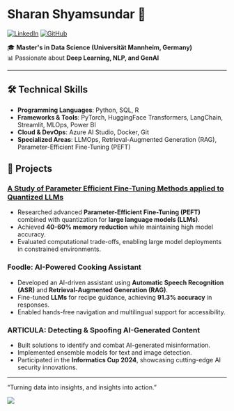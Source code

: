 # Sharan Shyamsundar 👋

[![LinkedIn](https://img.shields.io/badge/LinkedIn-Connect-blue?style=flat-square&logo=linkedin)](https://www.linkedin.com/in/sharans-1712/)
[![GitHub](https://img.shields.io/badge/GitHub-Portfolio-black?style=flat-square&logo=github)](https://github.com/sharan1712)
  
🎓 **Master's in Data Science (Universität Mannheim, Germany)**  
📊 Passionate about **Deep Learning, NLP, and GenAI**

---

## 🛠️ Technical Skills
- **Programming Languages**: Python, SQL, R  
- **Frameworks & Tools**: PyTorch, HuggingFace Transformers, LangChain, Streamlit, MLOps, Power BI  
- **Cloud & DevOps**: Azure AI Studio, Docker, Git  
- **Specialized Areas**: LLMOps, Retrieval-Augmented Generation (RAG), Parameter-Efficient Fine-Tuning (PEFT)

## 🚀 Projects

### [A Study of Parameter Efficient Fine-Tuning Methods applied to Quantized LLMs](https://github.com/Sharan1712/quantization_peft)
- Researched advanced **Parameter-Efficient Fine-Tuning (PEFT)** combined with quantization for **large language models (LLMs)**.
- Achieved **40-60% memory reduction** while maintaining high model accuracy.
- Evaluated computational trade-offs, enabling large model deployments in constrained environments.

### Foodle: AI-Powered Cooking Assistant 
- Developed an AI-driven assistant using **Automatic Speech Recognition (ASR)** and **Retrieval-Augmented Generation (RAG)**.
- Fine-tuned **LLMs** for recipe guidance, achieving **91.3% accuracy** in responses.
- Enabled hands-free navigation and multilingual support for accessibility.

### ARTICULA: Detecting & Spoofing AI-Generated Content
- Built solutions to identify and combat AI-generated misinformation.
- Implemented ensemble models for text and image detection.
- Participated in the **Informatics Cup 2024**, showcasing cutting-edge AI security innovations.

---
“Turning data into insights, and insights into action.”  

<a href="https://github.com/anuraghazra/github-readme-stats">
  <img align="center" src="https://github-readme-stats.vercel.app/api/top-langs/?username=Sharan1712&langs_count=8&layout=compact&theme=merko" />
</a>

<!--
**Sharan1712/Sharan1712** is a ✨ _special_ ✨ repository because its `README.md` (this file) appears on your GitHub profile.

Here are some ideas to get you started:

- 🔭 I’m currently working on ...
- 🌱 I’m currently learning ...
- 👯 I’m looking to collaborate on ...
- 🤔 I’m looking for help with ...
- 💬 Ask me about ...
- 📫 How to reach me: ...
- 😄 Pronouns: ...
- ⚡ Fun fact: ...
-->
